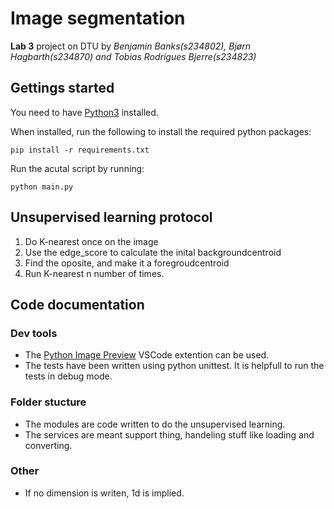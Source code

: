 # Image segmentation

**Lab 3** project on DTU by _Benjamin Banks(s234802), Bjørn Hagbarth(s234870) and Tobias Rodrigues Bjerre(s234823)_

## Gettings started

You need to have [Python3](https://www.python.org/downloads/) installed.

When installed, run the following to install the required python packages:

```{cmd}
pip install -r requirements.txt
```

Run the acutal script by running:

```{cmd}
python main.py
```

## Unsupervised learning protocol

1. Do K-nearest once on the image
2. Use the edge_score to calculate the inital backgroundcentroid
3. Find the oposite, and make it a foregroudcentroid
4. Run K-nearest n number of times.

## Code documentation

### Dev tools

-   The [Python Image Preview](https://marketplace.visualstudio.com/items?itemName=076923.python-image-preview) VSCode extention can be used.
-   The tests have been written using python unittest. It is helpfull to run the tests in debug mode.

### Folder stucture

-   The modules are code written to do the unsupervised learning.
-   The services are meant support thing, handeling stuff like loading and converting.

### Other

-   If no dimension is writen, 1d is implied.
